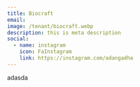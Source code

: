 ```yaml
---
title: Biocraft
email: 
image: /tenant/biocraft.webp
description: this is meta description
social:
  - name: instagram
    icon: FaInstagram
    link: https://instagram.com/adangadha
---
```

adasda